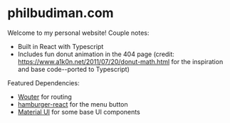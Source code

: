 # philbudiman.com

Welcome to my personal website! Couple notes:

- Built in React with Typescript
- Includes fun donut animation in the 404 page (credit: https://www.a1k0n.net/2011/07/20/donut-math.html for the inspiration and base code--ported to Typescript)

Featured Dependencies:
- [Wouter](https://github.com/molefrog/wouter) for routing
- [hamburger-react](https://github.com/cyntler/hamburger-react) for the menu button
- [Material UI](https://mui.com/material-ui/) for some base UI components

